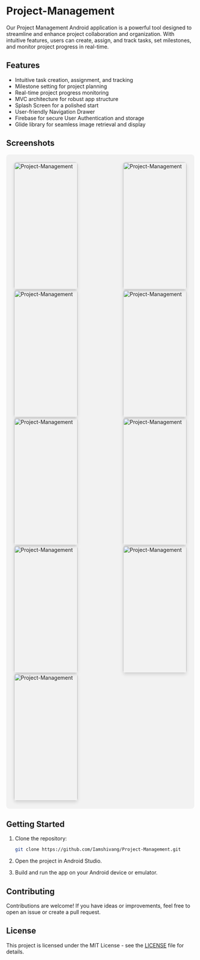 # Project-Management

Our Project Management Android application is a powerful tool designed to streamline and enhance project collaboration and organization. With intuitive features, users can create, assign, and track tasks, set milestones, and monitor project progress in real-time.

## Features

- Intuitive task creation, assignment, and tracking
- Milestone setting for project planning
- Real-time project progress monitoring
- MVC architecture for robust app structure
- Splash Screen for a polished start
- User-friendly Navigation Drawer
- Firebase for secure User Authentication and storage
- Glide library for seamless image retrieval and display

## Screenshots

<div style="background-color: #f2f2f2; padding: 20px; border-radius: 8px; display: flex; justify-content: space-between; flex-wrap: wrap;">

  <img src="https://firebasestorage.googleapis.com/v0/b/projemanange.appspot.com/o/gitHub%20images%2FScreenshot_2023-11-26-04-43-14-23_ee5fe0ff7c19521470b2288fca92881c.jpg?alt=media&token=bccc5d37-f2a1-48a7-809d-a0a5258ed2e9" alt="Project-Management" width="170" height="340" style="border: 1px solid #ddd; border-radius: 8px; overflow: hidden; box-shadow: 0 4px 8px rgba(0, 0, 0, 0.1);"/>

  <img src="https://firebasestorage.googleapis.com/v0/b/projemanange.appspot.com/o/gitHub%20images%2FScreenshot_2023-11-26-11-49-33-79_ee5fe0ff7c19521470b2288fca92881c.jpg?alt=media&token=5d2b3002-1dc4-43f6-9482-338dc13d8e71" alt="Project-Management" width="170" height="340" style="border: 1px solid #ddd; border-radius: 8px; overflow: hidden; box-shadow: 0 4px 8px rgba(0, 0, 0, 0.1);"/>

  <img src="https://firebasestorage.googleapis.com/v0/b/projemanange.appspot.com/o/gitHub%20images%2FScreenshot_2023-11-26-11-49-38-42_ee5fe0ff7c19521470b2288fca92881c.jpg?alt=media&token=fad85115-4e6e-491e-9c4d-e797f3cd2647" alt="Project-Management" width="170" height="340" style="border: 1px solid #ddd; border-radius: 8px; overflow: hidden; box-shadow: 0 4px 8px rgba(0, 0, 0, 0.1);"/>

  <img src="https://firebasestorage.googleapis.com/v0/b/projemanange.appspot.com/o/gitHub%20images%2FScreenshot_2023-11-26-11-49-43-69_ee5fe0ff7c19521470b2288fca92881c.jpg?alt=media&token=04bcef91-76a4-432d-994e-f9823e1c4825" alt="Project-Management" width="170" height="340" style="border: 1px solid #ddd; border-radius: 8px; overflow: hidden; box-shadow: 0 4px 8px rgba(0, 0, 0, 0.1);"/>

  <img src="https://firebasestorage.googleapis.com/v0/b/projemanange.appspot.com/o/gitHub%20images%2FScreenshot_2023-11-26-04-43-56-01_ee5fe0ff7c19521470b2288fca92881c.jpg?alt=media&token=6e29e6c9-edf1-4cf3-8902-0692bafeb54a" alt="Project-Management" width="170" height="340" style="border: 1px solid #ddd; border-radius: 8px; overflow: hidden; box-shadow: 0 4px 8px rgba(0, 0, 0, 0.1);"/>

  <img src="https://firebasestorage.googleapis.com/v0/b/projemanange.appspot.com/o/gitHub%20images%2FScreenshot_2023-11-26-04-44-00-12_ee5fe0ff7c19521470b2288fca92881c.jpg?alt=media&token=8f8c0431-b017-409a-8b12-fffe7c7e4331" alt="Project-Management" width="170" height="340" style="border: 1px solid #ddd; border-radius: 8px; overflow: hidden; box-shadow: 0 4px 8px rgba(0, 0, 0, 0.1);"/>

  <img src="https://firebasestorage.googleapis.com/v0/b/projemanange.appspot.com/o/gitHub%20images%2FScreenshot_2023-11-26-04-44-02-95_ee5fe0ff7c19521470b2288fca92881c.jpg?alt=media&token=de45413b-cf44-4465-bc1f-cdd392b31d14" alt="Project-Management" width="170" height="340" style="border: 1px solid #ddd; border-radius: 8px; overflow: hidden; box-shadow: 0 4px 8px rgba(0, 0, 0, 0.1);"/>

  <img src="https://firebasestorage.googleapis.com/v0/b/projemanange.appspot.com/o/gitHub%20images%2FScreenshot_2023-11-26-04-44-16-74_ee5fe0ff7c19521470b2288fca92881c.jpg?alt=media&token=a9cd4af9-3e01-48e6-bf2f-6ce36d8df447" alt="Project-Management" width="170" height="340" style="border: 1px solid #ddd; border-radius: 8px; overflow: hidden; box-shadow: 0 4px 8px rgba(0, 0, 0, 0.1);"/>

  <img src="https://firebasestorage.googleapis.com/v0/b/projemanange.appspot.com/o/gitHub%20images%2FScreenshot_2023-11-26-04-44-23-12_ee5fe0ff7c19521470b2288fca92881c.jpg?alt=media&token=5ad729bd-4b21-4180-9687-1a4783d01e26" alt="Project-Management" width="170" height="340" style="border: 1px solid #ddd; border-radius: 8px; overflow: hidden; box-shadow: 0 4px 8px rgba(0, 0, 0, 0.1);"/>
  
</div>

## Getting Started

1. Clone the repository:

    ```bash
    git clone https://github.com/Iamshivang/Project-Management.git
    ```

2. Open the project in Android Studio.

3. Build and run the app on your Android device or emulator.

## Contributing

Contributions are welcome! If you have ideas or improvements, feel free to open an issue or create a pull request.

## License

This project is licensed under the MIT License - see the [LICENSE](LICENSE) file for details.
